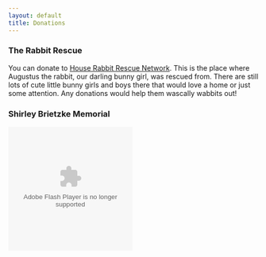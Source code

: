 ```yaml
---
layout: default
title: Donations
---
```


</div>
</div>

<div class='row'>
<div class='span8'>

<h3>The Rabbit Rescue</h3>

You can donate to <a href='http://rabbitresource.org/tonya-hartwich-and-brian-brietzkes-wedding/'>House Rabbit Rescue Network</a>.  This is the place where Augustus the rabbit, our darling bunny girl, was rescued from.  There are still lots of cute little bunny girls and boys there that would love a home or just some attention.  Any donations would help them wascally wabbits out!

</div>

<div class='span8'>

<h3>Shirley Brietzke Memorial</h3>

<object width="250" height="250"><param name="movie" value="http://widget.chipin.com/widget/id/a53754282998160b"></param><param name="allowScriptAccess" value="always"></param><param name="wmode" value="transparent"></param><param name="event_title" value="Shirley%20Brietzke%20Memorial"></param><param name="color_scheme" value="blue"></param><embed src="http://widget.chipin.com/widget/id/a53754282998160b" flashVars="event_title=Shirley%20Brietzke%20Memorial&color_scheme=blue" type="application/x-shockwave-flash" allowScriptAccess="always" wmode="transparent" width="250" height="250"></embed></object>

</div>